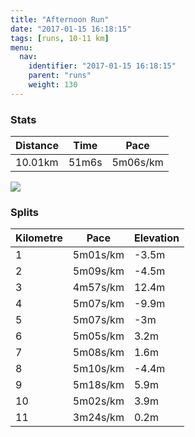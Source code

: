 ```yaml
---
title: "Afternoon Run"
date: "2017-01-15 16:18:15"
tags: [runs, 10-11 km]
menu:
  nav:
    identifier: "2017-01-15 16:18:15"
    parent: "runs"
    weight: 130
---
```


### Stats

| Distance | Time | Pace |
|----------|------|------|
|10.01km|51m6s|5m06s/km|

<img src='https://maps.googleapis.com/maps/api/staticmap?maptype=roadmap&path=enc:gxjeIxgvLmKiB_Cbo@vBpBsAnB`GfZbJvQlBxO~FzIbF|ApKzRrFzRdGje@y@mBdAlb@{Bpk@j@rXvHt\~M`RuNaReHyZkA{^lDyk@kAk]j@rAsHwe@kGyViK_PaDKoEeFoCgI_ByNcIeLkE}Sc@cHvA}@wAiAnAsq@xJdA&key=AIzaSyAfqMeaZ1CCJFGP5cWud__oZnT_Pybg-1M&size=800x800&markers=color:yellow|label:S|53.4722,-2.24909&markers=color:green|label:F|53.47253000000001,-2.2486299999999995'>

### Splits

| Kilometre | Pace | Elevation |
|------|------|-----------|
|1|5m01s/km|-3.5m|
|2|5m09s/km|-4.5m|
|3|4m57s/km|12.4m|
|4|5m07s/km|-9.9m|
|5|5m07s/km|-3m|
|6|5m05s/km|3.2m|
|7|5m08s/km|1.6m|
|8|5m10s/km|-4.4m|
|9|5m18s/km|5.9m|
|10|5m02s/km|3.9m|
|11|3m24s/km|0.2m|

